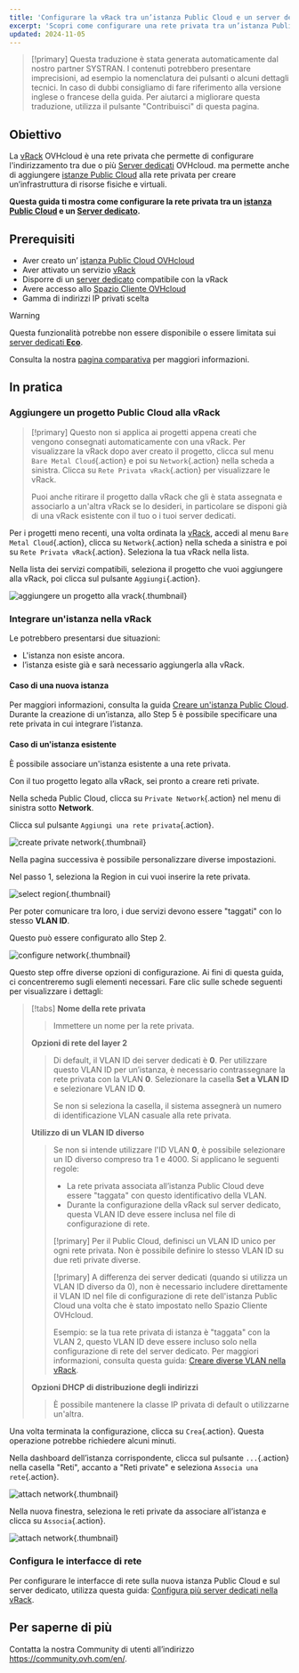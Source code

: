 ```yaml
---
title: 'Configurare la vRack tra un’istanza Public Cloud e un server dedicato'
excerpt: 'Scopri come configurare una rete privata tra un’istanza Public Cloud e un server dedicato'
updated: 2024-11-05
---
```


> [!primary]
> Questa traduzione è stata generata automaticamente dal nostro partner SYSTRAN. I contenuti potrebbero presentare imprecisioni, ad esempio la nomenclatura dei pulsanti o alcuni dettagli tecnici. In caso di dubbi consigliamo di fare riferimento alla versione inglese o francese della guida. Per aiutarci a migliorare questa traduzione, utilizza il pulsante "Contribuisci" di questa pagina.
>

## Obiettivo

La [vRack](/links/network/vrack/) OVHcloud è una rete privata che permette di configurare l'indirizzamento tra due o più [Server dedicati](/links/bare-metal/bare-metal) OVHcloud. ma permette anche di aggiungere [istanze Public Cloud](https://www.ovh.com/it/public-cloud/istanze/) alla rete privata per creare un’infrastruttura di risorse fisiche e virtuali.

**Questa guida ti mostra come configurare la rete privata tra un [istanza Public Cloud](/pages/public_cloud/compute/public-cloud-first-steps) e un [Server dedicato](/links/bare-metal/bare-metal).**

## Prerequisiti

* Aver creato un’ [istanza Public Cloud OVHcloud](/pages/public_cloud/compute/public-cloud-first-steps)
* Aver attivato un servizio [vRack](/links/network/vrack)
* Disporre di un [server dedicato](/links/bare-metal/bare-metal) compatibile con la vRack
* Avere accesso allo [Spazio Cliente OVHcloud](/links/manager)
* Gamma di indirizzi IP privati scelta

> [!warning]
> Questa funzionalità potrebbe non essere disponibile o essere limitata sui [server dedicati **Eco**](https://eco.ovhcloud.com/it/about/).
>
> Consulta la nostra [pagina comparativa](https://eco.ovhcloud.com/it/compare/) per maggiori informazioni.

## In pratica

### Aggiungere un progetto Public Cloud alla vRack

> [!primary]
> Questo non si applica ai progetti appena creati che vengono consegnati automaticamente con una vRack. Per visualizzare la vRack dopo aver creato il progetto, clicca sul menu `Bare Metal Cloud`{.action} e poi su `Network`{.action} nella scheda a sinistra. Clicca su `Rete Privata vRack`{.action} per visualizzare le vRack.
>
> Puoi anche ritirare il progetto dalla vRack che gli è stata assegnata e associarlo a un'altra vRack se lo desideri, in particolare se disponi già di una vRack esistente con il tuo o i tuoi server dedicati.

Per i progetti meno recenti, una volta ordinata la [vRack](/links/network/vrack), accedi al menu `Bare Metal Cloud`{.action}, clicca su `Network`{.action} nella scheda a sinistra e poi su `Rete Privata vRack`{.action}. Seleziona la tua vRack nella lista.

Nella lista dei servizi compatibili, seleziona il progetto che vuoi aggiungere alla vRack, poi clicca sul pulsante `Aggiungi`{.action}.

![aggiungere un progetto alla vrack](images/addprojectvrack.png){.thumbnail}

### Integrare un'istanza nella vRack

Le potrebbero presentarsi due situazioni:

- L'istanza non esiste ancora.
- l’istanza esiste già e sarà necessario aggiungerla alla vRack.

#### Caso di una nuova istanza

Per maggiori informazioni, consulta la guida [Creare un'istanza Public Cloud](/pages/public_cloud/compute/public-cloud-first-steps#create-instance). Durante la creazione di un’istanza, allo Step 5 è possibile specificare una rete privata in cui integrare l’istanza.

#### Caso di un'istanza esistente

È possibile associare un'istanza esistente a una rete privata.

Con il tuo progetto legato alla vRack, sei pronto a creare reti private.

Nella scheda Public Cloud, clicca su `Private Network`{.action} nel menu di sinistra sotto **Network**.

Clicca sul pulsante `Aggiungi una rete privata`{.action}.

![create private network](images/vrack2022-03.png){.thumbnail}

Nella pagina successiva è possibile personalizzare diverse impostazioni.

Nel passo 1, seleziona la Region in cui vuoi inserire la rete privata.

![select region](images/vrack2024-01.png){.thumbnail}

Per poter comunicare tra loro, i due servizi devono essere "taggati" con lo stesso **VLAN ID**.

Questo può essere configurato allo Step 2.

![configure network](images/configure_private_network.png){.thumbnail}

Questo step offre diverse opzioni di configurazione. Ai fini di questa guida, ci concentreremo sugli elementi necessari. Fare clic sulle schede seguenti per visualizzare i dettagli:

> [!tabs]
> **Nome della rete privata**
>>
>> Immettere un nome per la rete privata.<br>
>>
> **Opzioni di rete del layer 2**
>>
>> Di default, il VLAN ID dei server dedicati è **0**. Per utilizzare questo VLAN ID per un’istanza, è necessario contrassegnare la rete privata con la VLAN **0**.
>> Selezionare la casella **Set a VLAN ID** e selezionare VLAN ID **0**.
>>
>> Se non si seleziona la casella, il sistema assegnerà un numero di identificazione VLAN casuale alla rete privata.
>>
> **Utilizzo di un VLAN ID diverso**
>>
>> Se non si intende utilizzare l'ID VLAN **0**, è possibile selezionare un ID diverso compreso tra 1 e 4000. Si applicano le seguenti regole:
>>
>> - La rete privata associata all’istanza Public Cloud deve essere "taggata" con questo identificativo della VLAN.
>> - Durante la configurazione della vRack sul server dedicato, questa VLAN ID deve essere inclusa nel file di configurazione di rete.
>>
>> [!primary]
>> Per il Public Cloud, definisci un VLAN ID unico per ogni rete privata. Non è possibile definire lo stesso VLAN ID su due reti private diverse.
>>
>> [!primary]
>> A differenza dei server dedicati (quando si utilizza un VLAN ID diverso da 0), non è necessario includere direttamente il VLAN ID nel file di configurazione di rete dell'istanza Public Cloud una volta che è stato impostato nello Spazio Cliente OVHcloud.
>>
>> Esempio: se la tua rete privata di istanza è "taggata" con la VLAN 2, questo VLAN ID deve essere incluso solo nella configurazione di rete del server dedicato. Per maggiori informazioni, consulta questa guida: [Creare diverse VLAN nella vRack](/pages/bare_metal_cloud/dedicated_servers/creating-multiple-vlan-in-a-vrack).<br>
>>
> **Opzioni DHCP di distribuzione degli indirizzi**
>>
>> È possibile mantenere la classe IP privata di default o utilizzarne un'altra.
>>

Una volta terminata la configurazione, clicca su `Crea`{.action}. Questa operazione potrebbe richiedere alcuni minuti.

Nella dashboard dell’istanza corrispondente, clicca sul pulsante `...`{.action} nella casella "Reti", accanto a "Reti private" e seleziona `Associa una rete`{.action}.

![attach network](images/vrack2021-01.png){.thumbnail}

Nella nuova finestra, seleziona le reti private da associare all’istanza e clicca su `Associa`{.action}.

![attach network](images/attach_network.png){.thumbnail}

### Configura le interfacce di rete

Per configurare le interfacce di rete sulla nuova istanza Public Cloud e sul server dedicato, utilizza questa guida: [Configura più server dedicati nella vRack](/pages/bare_metal_cloud/dedicated_servers/vrack_configuring_on_dedicated_server).

## Per saperne di più

Contatta la nostra Community di utenti all’indirizzo <https://community.ovh.com/en/>.